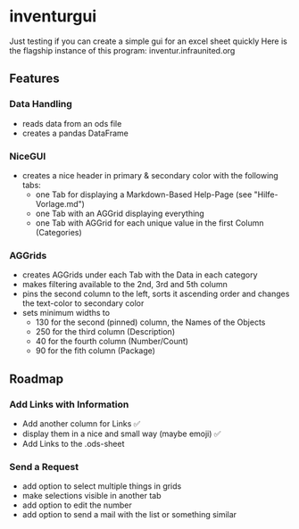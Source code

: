 # inventurgui
Just testing if you can create a simple gui for an excel sheet quickly
Here is the flagship instance of this program: inventur.infraunited.org

## Features
### Data Handling
- reads data from an ods file
- creates a pandas DataFrame

### NiceGUI
- creates a nice header in primary & secondary color with the following tabs:
    - one Tab for displaying a Markdown-Based Help-Page (see "Hilfe-Vorlage.md")
    - one Tab with an AGGrid displaying everything
    - one Tab with AGGrid for each unique value in the first Column (Categories)

### AGGrids
- creates AGGrids under each Tab with the Data in each category
- makes filtering available to the 2nd, 3rd and 5th column
- pins the second column to the left, sorts it ascending order and changes the text-color to secondary color
- sets minimum widths to
    - 130 for the second (pinned) column, the Names of the Objects 
    - 250 for the third column (Description)
    - 40 for the fourth column (Number/Count)
    - 90 for the fith column (Package)

## Roadmap
### Add Links with Information
- Add another column for Links ✅
- display them in a nice and small way (maybe emoji) ✅
- Add Links to the .ods-sheet

### Send a Request
- add option to select multiple things in grids
- make selections visible in another tab
- add option to edit the number
- add option to send a mail with the list or something similar